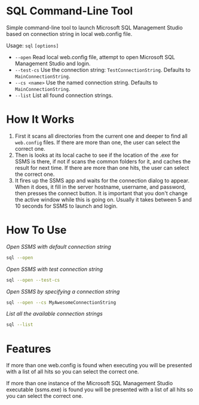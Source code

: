 # SQL Command-Line Tool

Simple command-line tool to launch Microsoft SQL Management Studio based on connection string in local web.config file.

Usage: `sql` `[options]`

* `--open` Read local web.config file, attempt to open Microsoft SQL Management Studio and login.
* `--test-cs` Use the connection string: `TestConnectionString`. Defaults to `MainConnectionString`.
* `--cs <name>` Use the named connection string. Defaults to `MainConnectionString`.
* `--list` List all found connection strings.

# How It Works

1. First it scans all directories from the current one and deeper to find all `web.config` files. If there are more than one, the user can select the correct one.
2. Then is looks at its local cache to see if the location of the .exe for SSMS is there, if not if scans the common folders for it, and caches the result for next time. If there are more than one hits, the user can select the correct one.
3. It fires up the SSMS app and waits for the connection dialog to appear. When it does, it fill in the server hostname, username, and password, then presses the connect button. It is important that you don't change the active window while this is going on. Usually it takes between 5 and 10 seconds for SSMS to launch and login.

# How To Use

*Open SSMS with default connection string*

```bash
sql --open
```

*Open SSMS with test connection string*

```bash
sql --open --test-cs
```

*Open SSMS by specifying a connection string*

```bash
sql --open --cs MyAwesomeConnectionString
```

*List all the available connection strings*

```bash
sql --list
```

# Features

If more than one web.config is found when executing you will be presented with a list of all hits so you can select the correct one.

If more than one instance of the Microsoft SQL Management Studio executable (ssms.exe) is found you will be presented with a list of all hits so you can select the correct one.
